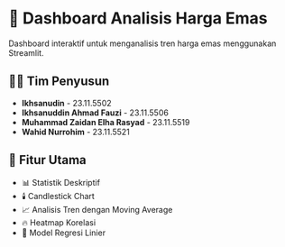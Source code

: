 # 🥇 Dashboard Analisis Harga Emas

Dashboard interaktif untuk menganalisis tren harga emas menggunakan Streamlit.

## 👨‍💻 Tim Penyusun

- **Ikhsanudin** - 23.11.5502
- **Ikhsanuddin Ahmad Fauzi** - 23.11.5506
- **Muhammad Zaidan Elha Rasyad** - 23.11.5519
- **Wahid Nurrohim** - 23.11.5521

## 🚀 Fitur Utama

- 📊 Statistik Deskriptif
- 🕯️ Candlestick Chart
- 📈 Analisis Tren dengan Moving Average
- 🔥 Heatmap Korelasi
- 🤖 Model Regresi Linier

